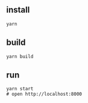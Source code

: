 ## install
```
yarn
```

## build
```
yarn build
```

## run
```
yarn start
# open http://localhost:8000
```
